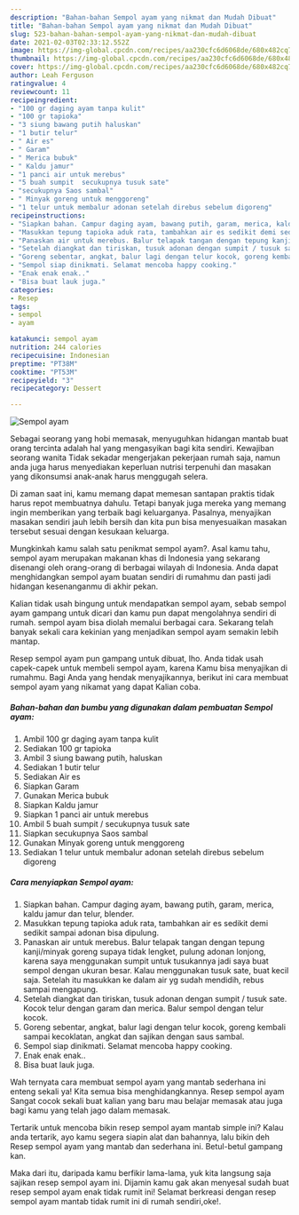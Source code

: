 ```yaml
---
description: "Bahan-bahan Sempol ayam yang nikmat dan Mudah Dibuat"
title: "Bahan-bahan Sempol ayam yang nikmat dan Mudah Dibuat"
slug: 523-bahan-bahan-sempol-ayam-yang-nikmat-dan-mudah-dibuat
date: 2021-02-03T02:33:12.552Z
image: https://img-global.cpcdn.com/recipes/aa230cfc6d6068de/680x482cq70/sempol-ayam-foto-resep-utama.jpg
thumbnail: https://img-global.cpcdn.com/recipes/aa230cfc6d6068de/680x482cq70/sempol-ayam-foto-resep-utama.jpg
cover: https://img-global.cpcdn.com/recipes/aa230cfc6d6068de/680x482cq70/sempol-ayam-foto-resep-utama.jpg
author: Leah Ferguson
ratingvalue: 4
reviewcount: 11
recipeingredient:
- "100 gr daging ayam tanpa kulit"
- "100 gr tapioka"
- "3 siung bawang putih haluskan"
- "1 butir telur"
- " Air es"
- " Garam"
- " Merica bubuk"
- " Kaldu jamur"
- "1 panci air untuk merebus"
- "5 buah sumpit  secukupnya tusuk sate"
- "secukupnya Saos sambal"
- " Minyak goreng untuk menggoreng"
- "1 telur untuk membalur adonan setelah direbus sebelum digoreng"
recipeinstructions:
- "Siapkan bahan. Campur daging ayam, bawang putih, garam, merica, kaldu jamur dan telur, blender."
- "Masukkan tepung tapioka aduk rata, tambahkan air es sedikit demi sedikit sampai adonan bisa dipulung."
- "Panaskan air untuk merebus. Balur telapak tangan dengan tepung kanji/minyak goreng supaya tidak lengket, pulung adonan lonjong, karena saya menggunakan sumpit untuk tusukannya jadi saya buat sempol dengan ukuran besar. Kalau menggunakan tusuk sate, buat kecil saja. Setelah itu masukkan ke dalam air yg sudah mendidih, rebus sampai mengapung."
- "Setelah diangkat dan tiriskan, tusuk adonan dengan sumpit / tusuk sate. Kocok telur dengan garam dan merica. Balur sempol dengan telur kocok."
- "Goreng sebentar, angkat, balur lagi dengan telur kocok, goreng kembali sampai kecoklatan, angkat dan sajikan dengan saus sambal."
- "Sempol siap dinikmati. Selamat mencoba happy cooking."
- "Enak enak enak.."
- "Bisa buat lauk juga."
categories:
- Resep
tags:
- sempol
- ayam

katakunci: sempol ayam 
nutrition: 244 calories
recipecuisine: Indonesian
preptime: "PT38M"
cooktime: "PT53M"
recipeyield: "3"
recipecategory: Dessert

---
```



![Sempol ayam](https://img-global.cpcdn.com/recipes/aa230cfc6d6068de/680x482cq70/sempol-ayam-foto-resep-utama.jpg)

Sebagai seorang yang hobi memasak, menyuguhkan hidangan mantab buat orang tercinta adalah hal yang mengasyikan bagi kita sendiri. Kewajiban seorang  wanita Tidak sekadar mengerjakan pekerjaan rumah saja, namun anda juga harus menyediakan keperluan nutrisi terpenuhi dan masakan yang dikonsumsi anak-anak harus menggugah selera.

Di zaman  saat ini, kamu memang dapat memesan santapan praktis tidak harus repot membuatnya dahulu. Tetapi banyak juga mereka yang memang ingin memberikan yang terbaik bagi keluarganya. Pasalnya, menyajikan masakan sendiri jauh lebih bersih dan kita pun bisa menyesuaikan masakan tersebut sesuai dengan kesukaan keluarga. 



Mungkinkah kamu salah satu penikmat sempol ayam?. Asal kamu tahu, sempol ayam merupakan makanan khas di Indonesia yang sekarang disenangi oleh orang-orang di berbagai wilayah di Indonesia. Anda dapat menghidangkan sempol ayam buatan sendiri di rumahmu dan pasti jadi hidangan kesenanganmu di akhir pekan.

Kalian tidak usah bingung untuk mendapatkan sempol ayam, sebab sempol ayam gampang untuk dicari dan kamu pun dapat mengolahnya sendiri di rumah. sempol ayam bisa diolah memalui berbagai cara. Sekarang telah banyak sekali cara kekinian yang menjadikan sempol ayam semakin lebih mantap.

Resep sempol ayam pun gampang untuk dibuat, lho. Anda tidak usah capek-capek untuk membeli sempol ayam, karena Kamu bisa menyajikan di rumahmu. Bagi Anda yang hendak menyajikannya, berikut ini cara membuat sempol ayam yang nikamat yang dapat Kalian coba.

<!--inarticleads1-->

##### Bahan-bahan dan bumbu yang digunakan dalam pembuatan Sempol ayam:

1. Ambil 100 gr daging ayam tanpa kulit
1. Sediakan 100 gr tapioka
1. Ambil 3 siung bawang putih, haluskan
1. Sediakan 1 butir telur
1. Sediakan  Air es
1. Siapkan  Garam
1. Gunakan  Merica bubuk
1. Siapkan  Kaldu jamur
1. Siapkan 1 panci air untuk merebus
1. Ambil 5 buah sumpit / secukupnya tusuk sate
1. Siapkan secukupnya Saos sambal
1. Gunakan  Minyak goreng untuk menggoreng
1. Sediakan 1 telur untuk membalur adonan setelah direbus sebelum digoreng




<!--inarticleads2-->

##### Cara menyiapkan Sempol ayam:

1. Siapkan bahan. Campur daging ayam, bawang putih, garam, merica, kaldu jamur dan telur, blender.
1. Masukkan tepung tapioka aduk rata, tambahkan air es sedikit demi sedikit sampai adonan bisa dipulung.
1. Panaskan air untuk merebus. Balur telapak tangan dengan tepung kanji/minyak goreng supaya tidak lengket, pulung adonan lonjong, karena saya menggunakan sumpit untuk tusukannya jadi saya buat sempol dengan ukuran besar. Kalau menggunakan tusuk sate, buat kecil saja. Setelah itu masukkan ke dalam air yg sudah mendidih, rebus sampai mengapung.
1. Setelah diangkat dan tiriskan, tusuk adonan dengan sumpit / tusuk sate. Kocok telur dengan garam dan merica. Balur sempol dengan telur kocok.
1. Goreng sebentar, angkat, balur lagi dengan telur kocok, goreng kembali sampai kecoklatan, angkat dan sajikan dengan saus sambal.
1. Sempol siap dinikmati. Selamat mencoba happy cooking.
1. Enak enak enak..
1. Bisa buat lauk juga.




Wah ternyata cara membuat sempol ayam yang mantab sederhana ini enteng sekali ya! Kita semua bisa menghidangkannya. Resep sempol ayam Sangat cocok sekali buat kalian yang baru mau belajar memasak atau juga bagi kamu yang telah jago dalam memasak.

Tertarik untuk mencoba bikin resep sempol ayam mantab simple ini? Kalau anda tertarik, ayo kamu segera siapin alat dan bahannya, lalu bikin deh Resep sempol ayam yang mantab dan sederhana ini. Betul-betul gampang kan. 

Maka dari itu, daripada kamu berfikir lama-lama, yuk kita langsung saja sajikan resep sempol ayam ini. Dijamin kamu gak akan menyesal sudah buat resep sempol ayam enak tidak rumit ini! Selamat berkreasi dengan resep sempol ayam mantab tidak rumit ini di rumah sendiri,oke!.

